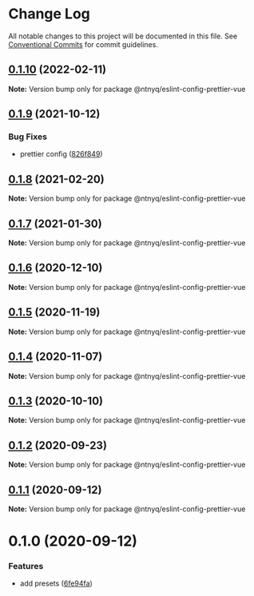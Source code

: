# Change Log

All notable changes to this project will be documented in this file.
See [Conventional Commits](https://conventionalcommits.org) for commit guidelines.

## [0.1.10](https://github.com/ntnyq/configs/compare/@ntnyq/eslint-config-prettier-vue@0.1.9...@ntnyq/eslint-config-prettier-vue@0.1.10) (2022-02-11)

**Note:** Version bump only for package @ntnyq/eslint-config-prettier-vue





## [0.1.9](https://github.com/ntnyq/configs/compare/@ntnyq/eslint-config-prettier-vue@0.1.8...@ntnyq/eslint-config-prettier-vue@0.1.9) (2021-10-12)

### Bug Fixes

-   prettier config ([826f849](https://github.com/ntnyq/configs/commit/826f849b66167bf7b3919eb18952943935230174))

## [0.1.8](https://github.com/ntnyq/configs/compare/@ntnyq/eslint-config-prettier-vue@0.1.7...@ntnyq/eslint-config-prettier-vue@0.1.8) (2021-02-20)

**Note:** Version bump only for package @ntnyq/eslint-config-prettier-vue

## [0.1.7](https://github.com/ntnyq/configs/compare/@ntnyq/eslint-config-prettier-vue@0.1.6...@ntnyq/eslint-config-prettier-vue@0.1.7) (2021-01-30)

**Note:** Version bump only for package @ntnyq/eslint-config-prettier-vue

## [0.1.6](https://github.com/ntnyq/configs/compare/@ntnyq/eslint-config-prettier-vue@0.1.5...@ntnyq/eslint-config-prettier-vue@0.1.6) (2020-12-10)

**Note:** Version bump only for package @ntnyq/eslint-config-prettier-vue

## [0.1.5](https://github.com/ntnyq/configs/compare/@ntnyq/eslint-config-prettier-vue@0.1.4...@ntnyq/eslint-config-prettier-vue@0.1.5) (2020-11-19)

**Note:** Version bump only for package @ntnyq/eslint-config-prettier-vue

## [0.1.4](https://github.com/ntnyq/configs/compare/@ntnyq/eslint-config-prettier-vue@0.1.3...@ntnyq/eslint-config-prettier-vue@0.1.4) (2020-11-07)

**Note:** Version bump only for package @ntnyq/eslint-config-prettier-vue

## [0.1.3](https://github.com/ntnyq/configs/compare/@ntnyq/eslint-config-prettier-vue@0.1.2...@ntnyq/eslint-config-prettier-vue@0.1.3) (2020-10-10)

**Note:** Version bump only for package @ntnyq/eslint-config-prettier-vue

## [0.1.2](https://github.com/ntnyq/configs/compare/@ntnyq/eslint-config-prettier-vue@0.1.1...@ntnyq/eslint-config-prettier-vue@0.1.2) (2020-09-23)

**Note:** Version bump only for package @ntnyq/eslint-config-prettier-vue

## [0.1.1](https://github.com/ntnyq/configs/compare/@ntnyq/eslint-config-prettier-vue@0.1.0...@ntnyq/eslint-config-prettier-vue@0.1.1) (2020-09-12)

**Note:** Version bump only for package @ntnyq/eslint-config-prettier-vue

# 0.1.0 (2020-09-12)

### Features

-   add presets ([6fe94fa](https://github.com/ntnyq/configs/commit/6fe94fae4ed9d80b18833c9e5a3f51f710ebda43))
